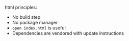 html principles:

- No build step
- No package manager
- `open index.html` is useful
- Dependencies are vendored with update instructions